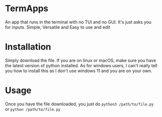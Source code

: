 # TermApps
An app that runs in the terminal with no TUI and no GUI. It's just asks you for inputs. Simple, Versatile and Easy to use and edit
# Installation
Simply download the file. If you are on linux or macOS, make sure you have the latest version of python installed. As for windows users, I can't really tell you how to install this as I don't use windows 11 and you are on your own.
# Usage
Once you have the file downloaded, you just do `python3 /path/to/file.py` or `python /path/to/file.py`

